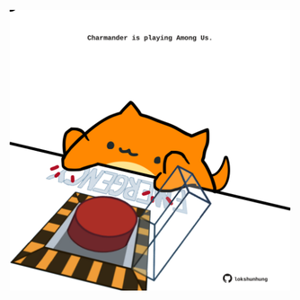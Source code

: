 <!-- built at 27/06/2024, 14:00:36 UTC -->
<p align="center">
  <img width="500" height="500" src="./ReadmeImage.svg">
</p>

